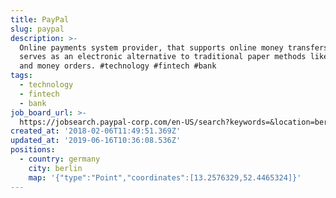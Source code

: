 ```yaml
---
title: PayPal
slug: paypal
description: >-
  Online payments system provider, that supports online money transfers and
  serves as an electronic alternative to traditional paper methods like checks
  and money orders. #technology #fintech #bank
tags:
  - technology
  - fintech
  - bank
job_board_url: >-
  https://jobsearch.paypal-corp.com/en-US/search?keywords=&location=berlin&facetcountry=de
created_at: '2018-02-06T11:49:51.369Z'
updated_at: '2019-06-16T10:36:08.536Z'
positions:
  - country: germany
    city: berlin
    map: '{"type":"Point","coordinates":[13.2576329,52.4465324]}'
---
```


